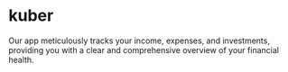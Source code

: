 # kuber
Our app meticulously tracks your income, expenses, and investments, providing you with a clear and comprehensive overview of your financial health.
